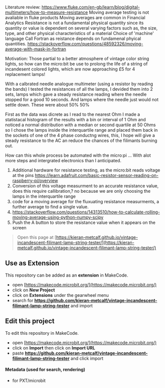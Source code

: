 Literature review:
https://www.fluke.com/en-gb/learn/blog/digital-multimeters/how-to-measure-resistance
Moving average testing is not avaliable in fluke products
Moving averages are common in Financial Analytics
Resistance is not a fundamental physical quantity since its quantity or value is dependent on several varying factors such as, the size, type, and other physical characteristics of a material
Choice of 'machine' language
Call Fortran as reistance depends on fundamenal phyical quantities. 
https://stackoverflow.com/questions/48592326/moving-average-with-mask-in-fortran

Motivation:
Those partial to a better atmosphere of vintage color string lights, so how can the micro:bit be use to prolong the life of a string of incandesent colored lights, which are now approaching £5 for 4 replacement lamps!

With a calbrated needle analogue multimeter (using a resistor by reading the bands) I tested the resistances of all the lamps, I devided them into 2 sets, lamps which gave a steady resistance reading where the needle stopped for a good 10 seconds. And lamps where the needle just would not settle down. These were about 50% 50%

First as the data was dicrete as I read to the nearest Ohm I made a statistacal histogram of the results with a bin or interval of 1 Ohm and noticed a normal distribution with a median or second quartile at 50 Ohms so I chose the lamps inside the interquartile range and placed them back in the sockets of one of the 4 phase conductng wires, this, I hope will give a steady resistance to the AC an reduce the chances of the filimants burning out. 

How can this whole process be automated with the micro:pi ... With alot more steps and intergrated electronics than I anticipated. 

1. Additional hardware for resistance testing, as the micro:bit reads voltage at the pins https://learn.adafruit.com/basic-resistor-sensor-reading-on-raspberry-pi/overview
2. Conversion of this voltage measurment to an accurate resistance value, does this require callibration,? no because we are only choosing the lamps in the interquartile range
3. code for a moving average for the fluxuating resistance measurments, a further average to find a single value.
4. https://stackoverflow.com/questions/14313510/how-to-calculate-rolling-moving-average-using-python-numpy-scipy
5. Push the A button to store the resistance value when it appears on the screen





> Open this page at [https://kieran-metcalf.github.io/vintage-incandescent-filimant-lamp-string-tester/](https://kieran-metcalf.github.io/vintage-incandescent-filimant-lamp-string-tester/)

## Use as Extension

This repository can be added as an **extension** in MakeCode.

* open [https://makecode.microbit.org/](https://makecode.microbit.org/)
* click on **New Project**
* click on **Extensions** under the gearwheel menu
* search for **https://github.com/kieran-metcalf/vintage-incandescent-filimant-lamp-string-tester** and import

## Edit this project

To edit this repository in MakeCode.

* open [https://makecode.microbit.org/](https://makecode.microbit.org/)
* click on **Import** then click on **Import URL**
* paste **https://github.com/kieran-metcalf/vintage-incandescent-filimant-lamp-string-tester** and click import

#### Metadata (used for search, rendering)

* for PXT/microbit
<script src="https://makecode.com/gh-pages-embed.js"></script><script>makeCodeRender("{{ site.makecode.home_url }}", "{{ site.github.owner_name }}/{{ site.github.repository_name }}");</script>

